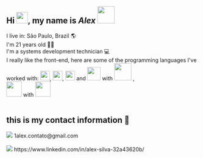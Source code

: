 <div>
 <h2>Hi <img src="https://cdn.jsdelivr.net/gh/devicons/devicon/icons/github/github-original.svg" width="30px" />,
 my name is <b><i>Alex</i></b>
 <img src="https://i.pinimg.com/564x/a5/2c/fa/a52cfa86db13cb4de5b849fb6ed39b7e.jpg" width="45px"/></h2>
 I live in: São Paulo, Brazil 🌎<br>
 I'm 21 years old 🧑🏼<br>
 I'm a systems development technician 💻
</div>
 
 
 
<div>
    I really like the front-end, here are some of the programming languages I've worked with:
    <img src="https://cdn.jsdelivr.net/gh/devicons/devicon/icons/html5/html5-original.svg" width="25px"/>,
    <img src="https://cdn.jsdelivr.net/gh/devicons/devicon/icons/css3/css3-original.svg" width="25px"/>,
    <img src="https://cdn.jsdelivr.net/gh/devicons/devicon/icons/javascript/javascript-plain.svg" width="25px"/> and
    <img src="https://cdn.jsdelivr.net/gh/devicons/devicon/icons/php/php-plain.svg" width="35px"/> with 
    <img src="https://cdn.jsdelivr.net/gh/devicons/devicon/icons/mysql/mysql-plain-wordmark.svg" width="45px"/>
 , <br>
    <img src="https://cdn.jsdelivr.net/gh/devicons/devicon/icons/flutter/flutter-original.svg" width="40px"/> with
    <img src="https://cdn.jsdelivr.net/gh/devicons/devicon/icons/dart/dart-plain-wordmark.svg" width="40px"/>
</div>
<br> 

<h2>this is my contact information 📩</h2>
<div>
  <img src="https://img.shields.io/badge/Gmail-D14836?style=for-the-badge&logo=gmail&logoColor=white"> 1alex.contato@gmail.com <br><br>
  <img src="https://img.shields.io/badge/LinkedIn-0077B5?style=for-the-badge&logo=linkedin&logoColor=white"> https://www.linkedin.com/in/alex-silva-32a43620b/
 <div>


<!-- ![Snake animation](https://github.com/rafaballerini/AlexSoftW/blob/output/github-contribution-grid-snake.svg) -->

